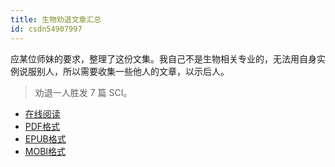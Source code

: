 ```yaml
---
title: 生物劝退文章汇总
id: csdn54907997
---
```


应某位师妹的要求，整理了这份文集。我自己不是生物相关专业的，无法用自身实例说服别人，所以需要收集一些他人的文章，以示后人。

> 劝退一人胜发 7 篇 SCI。

*   [在线阅读](https://www.gitbook.com/book/wizardforcel/bio-discouragement/details)
*   [PDF格式](https://www.gitbook.com/download/pdf/book/wizardforcel/bio-discouragement)
*   [EPUB格式](https://www.gitbook.com/download/epub/book/wizardforcel/bio-discouragement)
*   [MOBI格式](https://www.gitbook.com/download/mobi/book/wizardforcel/bio-discouragement)